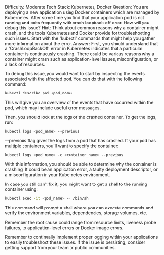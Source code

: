 Difficulty: Moderate
Tech Stack: Kubernetes, Docker
Question: You are deploying a new application using Docker containers which are managed by Kubernetes. After some time you find that your application pod is not running and exits frequently with crash loopback off error. How will you debug this issue?
Hint: Think about common reasons why a container might crash, and the tools Kubernetes and Docker provide for troubleshooting such issues. Start with the 'kubectl' commands that might help you gather more information about the error.
Answer: First, you should understand that a 'CrashLoopBackOff' error in Kubernetes indicates that a particular container is continuously crashing. There could be various reasons why a container might crash such as application-level issues, misconfiguration, or a lack of resources.

To debug this issue, you would want to start by inspecting the events associated with the affected pod. You can do that with the following command:

```bash
kubectl describe pod <pod_name>
```

This will give you an overview of the events that have occurred within the pod, which may include useful error messages. 

Then, you should look at the logs of the crashed container. To get the logs, run:

```bash
kubectl logs <pod_name> --previous
```

--previous flag gives the logs from a pod that has crashed. If your pod has multiple containers, you'll want to specify the container:

```bash
kubectl logs <pod_name> -c <container_name> --previous
```

With this information, you should be able to determine why the container is crashing. It could be an application error, a faulty deployment descriptor, or a misconfiguration in your Kubernetes environment.

In case you still can't fix it, you might want to get a shell to the running container using:

```bash
kubectl exec -it <pod_name> -- /bin/sh
```
This command will prompt a shell where you can execute commands and verify the environment variables, dependencies, storage volumes, etc.

Remember the root cause could range from resource limits, liveness probe failures, to application-level errors or Docker image errors.

Remember to continually implement proper logging within your applications to easily troubleshoot these issues. If the issue is persisting, consider getting support from your team or public communities.